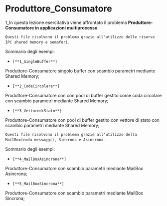 # Produttore_Consumatore

1_In questa lezione esercitativa viene affrontato il problema **Produttore-Consumatore in applicazioni multiprocesso**. 

`Questi file risolvono il problema grazie all'utilizzo delle risorse IPC shared memory e semafori`.

Sommario degli esempi:


- `[**1_SingleBuffer**]`

Produttore-Consumatore singolo buffer con scambio parametri mediante Shared Memory;

- `[**2_CodaCircolare**]`

Produttore-Consumatore con con pool di buffer gestito come coda circolare con scambio parametri mediante Shared Memory;

- `[**3_VettorediStato**]`

Produttore-Consumatore con pool di buffer gestito con vettore di stato con scambio parametri mediante Shared Memory;

`Questi file risolvono il problema grazie all'utilizzo della MailBox(coda messaggi), Sincrona e Asincrona`.

Sommario degli esempi:

- `[**4_MailBoxAsincrona**]`

Produttore-Consumatore con scambio parametri mediante MailBox Asincrona;

- `[**5_MailBoxSincrona**]`

Produttore-Consumatore con scambio parametri mediante MailBox Sincrona;
